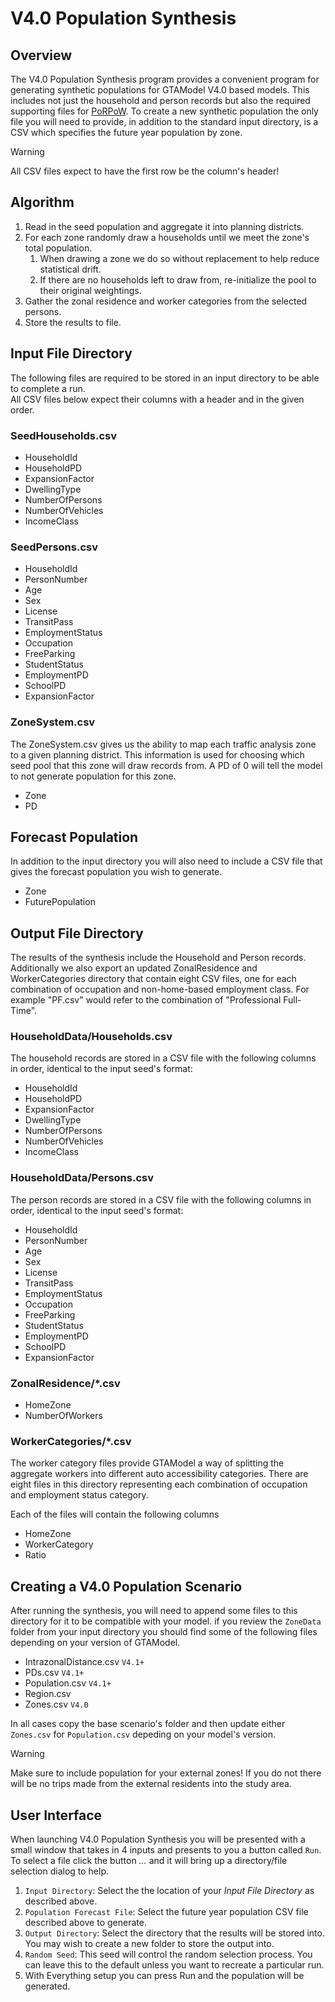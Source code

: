 # V4.0 Population Synthesis

## Overview

The V4.0 Population Synthesis program provides a convenient program for generating synthetic populations for GTAModel V4.0 based models.  This includes
not just the household and person records but also the required supporting files for [PoRPoW](../../../model_design/porpow.md).  To create a new
synthetic population the only file you will need to provide, in addition to the standard input directory, is a CSV which specifies
the future year population by zone.

> [!Warning]
> All CSV files expect to have the first row be the column's header!

## Algorithm

1. Read in the seed population and aggregate it into planning districts.
1. For each zone randomly draw a households until we meet the zone's total population.
    1. When drawing a zone we do so without replacement to help reduce statistical drift.
    1. If there are no households left to draw from, re-initialize the pool to their original weightings.
1. Gather the zonal residence and worker categories from the selected persons.
1. Store the results to file.

## Input File Directory

The following files are required to be stored in an input directory to be able to complete a run.  
All CSV files below expect their columns with a header and in the given order.

### SeedHouseholds.csv

* HouseholdId
* HouseholdPD
* ExpansionFactor
* DwellingType
* NumberOfPersons
* NumberOfVehicles
* IncomeClass

### SeedPersons.csv

* HouseholdId
* PersonNumber
* Age
* Sex
* License
* TransitPass
* EmploymentStatus
* Occupation
* FreeParking
* StudentStatus
* EmploymentPD
* SchoolPD
* ExpansionFactor

### ZoneSystem.csv

The ZoneSystem.csv gives us the ability to map each traffic analysis zone to a given planning district. This information is used for choosing
which seed pool that this zone will draw records from. A PD of 0 will tell the model to not generate population for this zone.

* Zone
* PD

## Forecast Population

In addition to the input directory you will also need to include a CSV file that gives the forecast population you wish to generate.

* Zone
* FuturePopulation


## Output File Directory

The results of the synthesis include the Household and Person records. Additionally we also export an updated ZonalResidence and WorkerCategories directory that
contain eight CSV files, one for each combination of occupation and non-home-based employment class. For example "PF.csv" would refer to the combination of "Professional Full-Time".

### HouseholdData/Households.csv

The household records are stored in a CSV file with the following columns in order, identical to the input seed's format:

* HouseholdId
* HouseholdPD
* ExpansionFactor
* DwellingType
* NumberOfPersons
* NumberOfVehicles
* IncomeClass


### HouseholdData/Persons.csv

The person records are stored in a CSV file with the following columns in order, identical to the input seed's format:

* HouseholdId
* PersonNumber
* Age
* Sex
* License
* TransitPass
* EmploymentStatus
* Occupation
* FreeParking
* StudentStatus
* EmploymentPD
* SchoolPD
* ExpansionFactor

### ZonalResidence/*.csv

* HomeZone
* NumberOfWorkers

### WorkerCategories/*.csv

The worker category files provide GTAModel a way of splitting the aggregate workers into different auto accessibility categories. There are
eight files in this directory representing each combination of occupation and employment status category.

Each of the files will contain the following columns

* HomeZone
* WorkerCategory
* Ratio

## Creating a V4.0 Population Scenario

After running the synthesis, you will need to append some files to this directory for it to be compatible with your model. if you review the 
`ZoneData` folder from your input directory you should find some of the following files depending on your version of GTAModel.

* IntrazonalDistance.csv `V4.1+`
* PDs.csv `V4.1+`
* Population.csv `V4.1+`
* Region.csv
* Zones.csv `V4.0`

In all cases copy the base scenario's folder and then update either `Zones.csv` for `Population.csv` depeding on your model's version.

> [!Warning]
> Make sure to include population for your external zones! If you do not there will be no trips made from the external residents into the study area.


## User Interface

When launching V4.0 Population Synthesis you will be presented with a small window that takes in 4 inputs and presents to you a button called `Run`.
To select a file click the button _..._ and it will bring up a directory/file selection dialog to help.

1. `Input Directory`: Select the the location of your *Input File Directory* as described above.
1. `Population Forecast File`: Select the future year population CSV file described above to generate.
1. `Output Directory`: Select the directory that the results will be stored into.  You may wish to create a new folder to store the output into.
1. `Random Seed`: This seed will control the random selection process.  You can leave this to the default unless you want to recreate a particular run.
1. With Everything setup you can press Run and the population will be generated.

